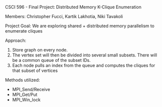 CSCI 596 - Final Project: Distributed Memory K-Clique Enumeration

Members: Christopher Fucci, Kartik Lakhotia, Niki Tavakoli

Project Goal: We are exploring shared + distributed memory parallelism to enumerate cliques

Approach: 
1. Store graph on every node. 
1. The vertex set will then be divided into several small subsets. There will be a common queue of the subset IDs.
1. Each node pulls an index from the queue and computes the cliques for that subset of vertices

Methods utilized:
- MPI_Send/Receive
- MPI_Get/Put
- MPI_Win_lock
